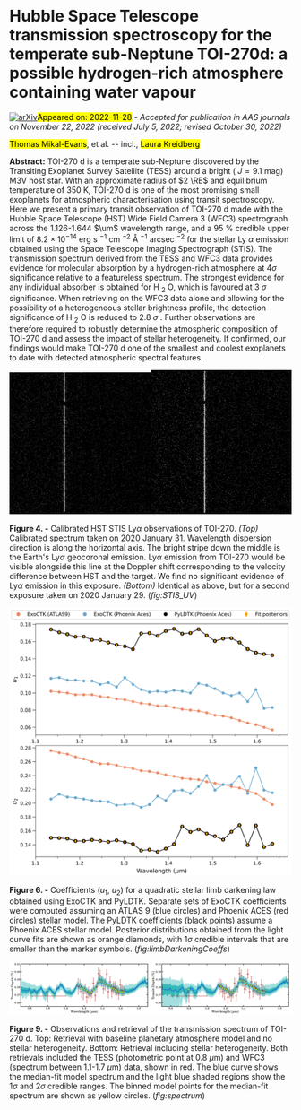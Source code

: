 <div class="macros" style="visibility:hidden;">
$\newcommand{\ensuremath}{}$
$\newcommand{\xspace}{}$
$\newcommand{\object}[1]{\texttt{#1}}$
$\newcommand{\farcs}{{.}''}$
$\newcommand{\farcm}{{.}'}$
$\newcommand{\arcsec}{''}$
$\newcommand{\arcmin}{'}$
$\newcommand{\ion}[2]{#1#2}$
$\newcommand{\textsc}[1]{\textrm{#1}}$
$\newcommand{\hl}[1]{\textrm{#1}}$
$\newcommand{\footnote}[1]{}$
$\newcommand{\Rp}{R_p}$
$\newcommand{\Mp}{M_p}$
$\newcommand{\Rs}{R_{\star}}$
$\newcommand{\aRs}{a/R_{\star}}$
$\newcommand{\JDUTC}{JD_{\textnormal{UTC}}}$
$\newcommand{\RpRs}{\Rp/\Rs}$
$\newcommand{\Rjup}{R_{\textnormal{J}}}$
$\newcommand{\Mjup}{M_{\textnormal{J}}}$
$\newcommand{\Teq}{T_{\textnormal{eq}}}$
$\newcommand{\RE}{R_{\Earth}}$
$\newcommand{\ME}{M_{\Earth}}$
$\newcommand{\RS}{R_{\odot}}$
$\newcommand{\mb}{\mathbf}$
$\newcommand{\gb}{\boldsymbol}$
$\newcommand{\tn}{\textnormal}$
$\newcommand{\um}{\mu\textnormal{m}}$
$\newcommand{\Teff}{T_{\textnormal{eff}}}$
$\newcommand{\FeH}{[{\rm{Fe}/\rm{H}}]}$
$\newcommand{\logg}{\log_{10} g}$
$\newcommand{\XHtwoO}{X_{\rm{H}_2\rm{O}}}$</div>

<div class="macros" style="visibility:hidden;">
$\newcommand{\ensuremath}{}$
$\newcommand{\xspace}{}$
$\newcommand{\object}[1]{\texttt{#1}}$
$\newcommand{\farcs}{{.}''}$
$\newcommand{\farcm}{{.}'}$
$\newcommand{\arcsec}{''}$
$\newcommand{\arcmin}{'}$
$\newcommand{\ion}[2]{#1#2}$
$\newcommand{\textsc}[1]{\textrm{#1}}$
$\newcommand{\hl}[1]{\textrm{#1}}$
$\newcommand{\footnote}[1]{}$
$\newcommand{\Rp}{R_p}$
$\newcommand{\Mp}{M_p}$
$\newcommand{\Rs}{R_{\star}}$
$\newcommand{\aRs}{a/R_{\star}}$
$\newcommand{\JDUTC}{JD_{\textnormal{UTC}}}$
$\newcommand{\RpRs}{\Rp/\Rs}$
$\newcommand{\Rjup}{R_{\textnormal{J}}}$
$\newcommand{\Mjup}{M_{\textnormal{J}}}$
$\newcommand{\Teq}{T_{\textnormal{eq}}}$
$\newcommand{\RE}{R_{\Earth}}$
$\newcommand{\ME}{M_{\Earth}}$
$\newcommand{\RS}{R_{\odot}}$
$\newcommand{\mb}{\mathbf}$
$\newcommand{\gb}{\boldsymbol}$
$\newcommand{\tn}{\textnormal}$
$\newcommand{\um}{\mu\textnormal{m}}$
$\newcommand{\Teff}{T_{\textnormal{eff}}}$
$\newcommand{\FeH}{[{\rm{Fe}/\rm{H}}]}$
$\newcommand{\logg}{\log_{10} g}$
$\newcommand{\XHtwoO}{X_{\rm{H}_2\rm{O}}}$</div>



<div id="title">

# Hubble Space Telescope transmission spectroscopy for the temperate sub-Neptune TOI-270d: a possible hydrogen-rich atmosphere containing water vapour

</div>
<div id="comments">

[![arXiv](https://img.shields.io/badge/arXiv-2211.15576-b31b1b.svg)](https://arxiv.org/abs/2211.15576)<mark>Appeared on: 2022-11-28</mark> - _Accepted for publication in AAS journals on November 22, 2022 (received July 5, 2022; revised October 30, 2022)_

</div>
<div id="authors">

<mark>Thomas Mikal-Evans</mark>, et al. -- incl., <mark>Laura Kreidberg</mark>

</div>
<div id="abstract">

**Abstract:** TOI-270 d is a temperate sub-Neptune discovered by the Transiting Exoplanet Survey Satellite (TESS) around a bright ( $J=9.1$ mag) M3V host star. With an approximate radius of $2 \RE$ and equilibrium temperature of 350 K, TOI-270 d is one of the most promising small exoplanets for atmospheric characterisation using transit spectroscopy. Here we present a primary transit observation of TOI-270 d made with the Hubble Space Telescope (HST) Wide Field Camera 3 (WFC3) spectrograph across the 1.126-1.644 $\um$ wavelength range, and a 95 \% credible upper limit of $8.2 \times 10^{-14}$ erg s $^{-1}$ cm $^{-2}$ Å $^{-1}$ arcsec $^{-2}$ for the stellar Ly $\alpha$ emission obtained using the Space Telescope Imaging Spectrograph (STIS). The transmission spectrum derived from the TESS and WFC3 data provides evidence for molecular absorption by a hydrogen-rich atmosphere at ${4\sigma}$ significance relative to a featureless spectrum. The strongest evidence for any individual absorber is obtained for H $_2$ O, which is favoured at 3 $\sigma$ significance. When retrieving on the WFC3 data alone and allowing for the possibility of a heterogeneous stellar brightness profile, the detection significance of H $_2$ O is reduced to 2.8 $\sigma$ . Further observations are therefore required to robustly determine the atmospheric composition of TOI-270 d and assess the impact of stellar heterogeneity. If confirmed, our findings would make TOI-270 d one of the smallest and coolest exoplanets to date with detected atmospheric spectral features.

</div>

<div id="div_fig1">

<img src="tmp_2211.15576/./2d_Image.png" alt="Fig4.1" width="50%"/><img src="tmp_2211.15576/./2d_Image_2.png" alt="Fig4.2" width="50%"/>

**Figure 4. -** Calibrated HST STIS Ly$\alpha$ observations of TOI-270. _(Top)_ Calibrated spectrum taken on 2020 January 31. Wavelength dispersion direction is along the horizontal axis. The bright stripe down the middle is the Earth's Ly$\alpha$ geocoronal emission. Ly$\alpha$ emission from TOI-270 would be visible alongside this line at the Doppler shift corresponding to the velocity difference between HST and the target. We find no significant evidence of Ly$\alpha$ emission in this exposure. _(Bottom)_ Identical as above, but for a second exposure taken on 2020 January 29.  (*fig:STIS_UV*)

</div>
<div id="div_fig2">

<img src="tmp_2211.15576/./limbDarkening_Coefficients.png" alt="Fig6" width="100%"/>

**Figure 6. -** Coefficients ($u_1$, $u_2$) for a quadratic stellar limb darkening law obtained using ExoCTK and PyLDTK. Separate sets of ExoCTK coefficients were computed assuming an ATLAS 9 (blue circles) and Phoenix ACES (red circles) stellar model. The PyLDTK coefficients (black points) assume a Phoenix ACES stellar model. Posterior distributions obtained from the light curve fits are shown as orange diamonds, with $1\sigma$ credible intervals that are smaller than the marker symbols. (*fig:limbDarkeningCoeffs*)

</div>
<div id="div_fig3">

<img src="tmp_2211.15576/./alldata_noSH_spectrum.png" alt="Fig9.1" width="50%"/><img src="tmp_2211.15576/./alldata_SH_spectrum.png" alt="Fig9.2" width="50%"/>

**Figure 9. -** Observations and retrieval of the transmission spectrum of TOI-270 d. Top: Retrieval with baseline planetary atmosphere model and no stellar heterogeneity. Bottom: Retrieval including stellar heterogeneity. Both retrievals included the TESS (photometric point at 0.8 $\mu$m) and WFC3 (spectrum between 1.1-1.7 $\mu$m) data, shown in red. The blue curve shows the median-fit model spectrum and the light blue shaded regions show the $1\sigma$ and $2\sigma$ credible ranges. The binned model points for the median-fit spectrum are shown as yellow circles. (*fig:spectrum*)

</div>